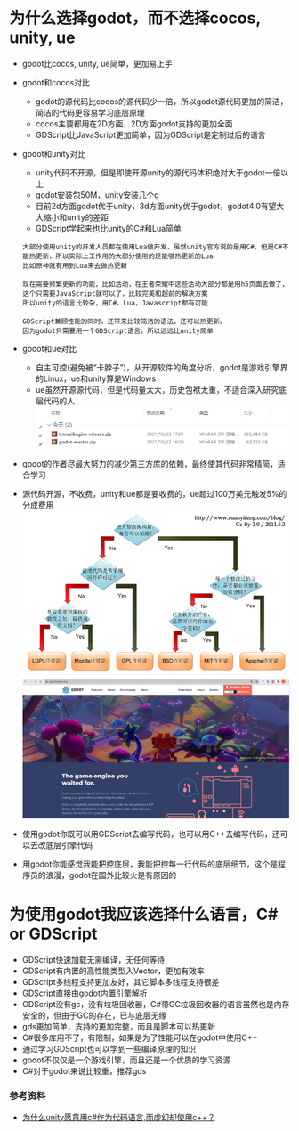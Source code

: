 # 为什么选择godot，而不选择cocos, unity, ue

- godot比cocos, unity, ue简单，更加易上手


- godot和cocos对比
  - godot的源代码比cocos的源代码少一倍，所以godot源代码更加的简洁，简洁的代码更容易学习底层原理
  - cocos主要都用在2D方面，2D方面godot支持的更加全面
  - GDScript比JavaScript更加简单，因为GDScript是定制过后的语言


- godot和unity对比
  - unity代码不开源，但是即使开源unity的源代码体积绝对大于godot一倍以上
  - godot安装包50M，unity安装几个g
  - 目前2d方面godot优于unity，3d方面unity优于godot，godot4.0有望大大缩小和unity的差距
  - GDScript学起来也比unity的C#和Lua简单
  ```
  大部分使用unity的开发人员都在使用Lua做开发，虽然unity官方说的是用C#，但是C#不能热更新，所以实际上工作用的大部分使用的是能够热更新的Lua
  比如原神就有用到Lua来去做热更新
  
  现在需要频繁更新的功能，比如活动，在王者荣耀中这些活动大部分都是用h5页面去做了，这个只需要JavaScript就可以了，比较完美和超前的解决方案
  所以unity的语言比较杂，用C#，Lua，Javascript都有可能
  
  GDScript兼顾性能的同时，还带来比较简洁的语法，还可以热更新。
  因为godot只需要用一个GDScript语言，所以远远比unity简单
  ```

- godot和ue对比
    - 自主可控(避免被“卡脖子”)，从开源软件的角度分析，godot是游戏引擎界的Linux，ue和unity算是Windows
    - ue虽然开源源代码，但是代码量太大，历史包袱太重，不适合深入研究底层代码的人
      ![Image text](engine-source.PNG)


- godot的作者尽最大努力的减少第三方库的依赖，最终使其代码非常精简，适合学习
- 源代码开源，不收费，unity和ue都是要收费的，ue超过100万美元触发5%的分成费用
  ![Image text](apache-license.png)
  ![Image text](gd-home.JPG)


- 使用godot你既可以用GDScript去编写代码，也可以用C++去编写代码，还可以去改底层引擎代码
- 用godot你能感觉我能把控底层，我能把控每一行代码的底层细节，这个是程序员的浪漫，godot在国外比较火是有原因的

# 为使用godot我应该选择什么语言，C# or GDScript

- GDScript快速加载无需编译，无任何等待
- GDScript有内置的高性能类型入Vector，更加有效率
- GDScript多线程支持更加友好，其它脚本多线程支持很差
- GDScript直接由godot内置引擎解析
- GDScript没有gc，没有垃圾回收器，C#带GC垃圾回收器的语言虽然也是内存安全的，但由于GC的存在，已与底层无缘
- gds更加简单，支持的更加完整，而且是脚本可以热更新
- C#很多库用不了，有限制，如果是为了性能可以在godot中使用C++
- 通过学习GDScript也可以学到一些编译原理的知识
- godot不仅仅是一个游戏引擎，而且还是一个优质的学习资源
- C#对于godot来说比较重，推荐gds

### 参考资料

- [为什么unity愿意用c#作为代码语言,而虚幻却使用c++？](https://www.zhihu.com/question/393440831)
